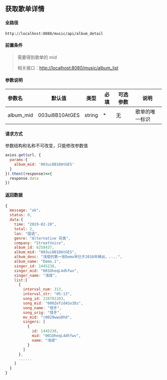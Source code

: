 ## 获取歌单详情

#### 全路径

```
http://localhost:8080/music/api/album_detail
```

#### 前置条件

> 需要得到歌单的 mid    
>
> 相关接口：[http://localhost:8080/music/album_list](https://github.com/JooZh/music-api-for-qq/blob/master/docs/album_list.md)

#### 参数说明

| 参数名    | 默认值         | 类型   | 必填 | 可选参数 | 说明               |
| :-------- | -------------- | ------ | ---- | -------- | ------------------ |
| album_mid | 003ui8B10AtGES | string | *    | 无       | 歌单的唯一标识     |

#### 请求方式

参数结构和名称不可改变，只能修改参数值

```js
axios.get(url, {
  params:{
    album_mid: '003ui8B10AtGES'
  }
}).then((response)=>{
  response.data
})
```

#### 返回数据

```js
{
  message: "ok",
  status: 0,
  data:{
    time: "2019-02-20",
    total: 2,
    lan: "国语",
    genre: "Alternative 另类",
    company: "StreetVoice",
    album_id: 6258437,
    album_mid: "003ui8B10AtGES",
    album_desc: "浅堤的第一张Demo早已于2016年释出，....",
    album_name: "Demo.1",
    singer_id: 1445238,
    singer_mid: "001OheqL4dhfwv",
    singer_name: "浅堤",
    list:[
      {
        interval_num: 313,
        interval_str: "05:13",
        song_id: 228781203,
        song_mid: "000ZeTzd4So3Dz",
        song_name: "怪手",
        song_orig: "怪手",
        mv_mid: "r0029wwo8hd",
        singers: [
          {
            id: 1445238,
            mid: "001OheqL4dhfwv",
            name: "浅堤"
          }
        ]
      },
      ......
    ]
  }
}
```

